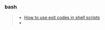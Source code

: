 ### bash 
> - [How to use exit codes in shell scripts](https://www.cyberciti.biz/faq/bash-get-exit-code-of-command/)
> - [](https://linuxize.com/post/how-to-check-if-string-contains-substring-in-bash/#:~:text=contains%20a%20substring.-,Using%20Wildcards,is%20contained%20in%20the%20string.) 
